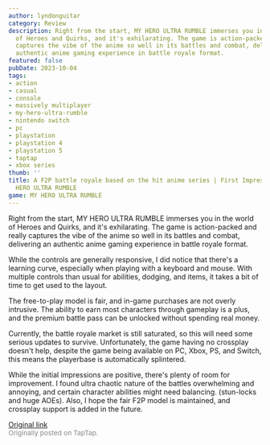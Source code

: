 ```yaml
---
author: lyndonguitar
category: Review
description: Right from the start, MY HERO ULTRA RUMBLE immerses you in the world
  of Heroes and Quirks, and it's exhilarating. The game is action-packed and really
  captures the vibe of the anime so well in its battles and combat, delivering an
  authentic anime gaming experience in battle royale format.
featured: false
pubDate: 2023-10-04
tags:
- action
- casual
- console
- massively multiplayer
- my-hero-ultra-rumble
- nintendo switch
- pc
- playstation
- playstation 4
- playstation 5
- taptap
- xbox series
thumb: ''
title: A F2P battle royale based on the hit anime series | First Impressions - MY
  HERO ULTRA RUMBLE
game: MY HERO ULTRA RUMBLE
---
```

Right from the start, MY HERO ULTRA RUMBLE immerses you in the world of Heroes and Quirks, and it's exhilarating. The game is action-packed and really captures the vibe of the anime so well in its battles and combat, delivering an authentic anime gaming experience in battle royale format.

While the controls are generally responsive, I did notice that there's a learning curve, especially when playing with a keyboard and mouse. With multiple controls than usual for abilities, dodging, and items, it takes a bit of time to get used to the layout.

The free-to-play model is fair, and in-game purchases are not overly intrusive. The ability to earn most characters through gameplay is a plus, and the premium battle pass can be unlocked without spending real money.

Currently, the battle royale market is still saturated, so this will need some serious updates to survive. Unfortunately,  the game  having no crossplay doesn't help, despite the game being available on PC, Xbox, PS, and Switch, this means the playerbase is automatically splintered.

While the initial impressions are positive, there's plenty of room for improvement. I found ultra chaotic nature of the battles overwhelming and annoying, and certain character abilities might need balancing. (stun-locks and huge AOEs). Also, I hope the fair F2P model is maintained, and crossplay support is added in the future.

[Original link](https://www.taptap.io/post/6389164)<br><span style="font-size: 0.95em; color: #888;">Originally posted on TapTap.</span>